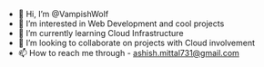 - 👋 Hi, I’m @VampishWolf
- 👀 I’m interested in Web Development and cool projects
- 🌱 I’m currently learning Cloud Infrastructure
- 💞️ I’m looking to collaborate on projects with Cloud involvement
- 📫 How to reach me through - ashish.mittal731@gmail.com

<!---
VampishWolf/VampishWolf is a ✨ special ✨ repository because its `README.md` (this file) appears on your GitHub profile.
You can click the Preview link to take a look at your changes.
--->
